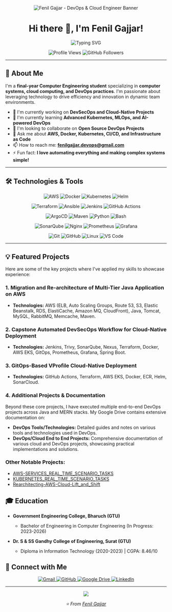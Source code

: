 <p align="center">
  <img src="[github_banner.png](https://www.google.com/url?sa=i&url=https%3A%2F%2Fshalb.com%2Fblog%2Fwhat-is-devops-and-where-is-it-applied%2F&psig=AOvVaw39sxtst2Ln_vtmXdGd1_KD&ust=1754047316884000&source=images&cd=vfe&opi=89978449&ved=0CBIQjRxqFwoTCPCNrMv95o4DFQAAAAAdAAAAABAE)" alt="Fenil Gajjar - DevOps & Cloud Engineer Banner">
</p>

<h1 align="center">Hi there 👋, I'm Fenil Gajjar!</h1>

<p align="center">
  <img src="https://readme-typing-svg.herokuapp.com?font=Fira+Code&pause=1000&color=36BCF7&center=true&vCenter=true&width=435&lines=DevOps+%26+Cloud+Engineer;Final+Year+Computer+Engineering+Student;AWS+%26+Kubernetes+Enthusiast;CI%2FCD+Pipeline+Expert" alt="Typing SVG" />
</p>

<p align="center">
  <img src="https://komarev.com/ghpvc/?username=Fenil-Gajjar&label=Profile%20views&color=0e75b6&style=flat" alt="Profile Views" />
  <img src="https://img.shields.io/github/followers/Fenil-Gajjar?label=Followers&style=social" alt="GitHub Followers" />
</p>

---

## 🚀 About Me

I'm a **final-year Computer Engineering student** specializing in **computer systems, cloud computing, and DevOps practices**. I'm passionate about leveraging technology to drive efficiency and innovation in dynamic team environments.

- 🔭 I'm currently working on **DevSecOps and Cloud-Native Projects**
- 🌱 I'm currently learning **Advanced Kubernetes, MLOps, and AI-powered DevOps**
- 👯 I'm looking to collaborate on **Open Source DevOps Projects**
- 💬 Ask me about **AWS, Docker, Kubernetes, CI/CD, and Infrastructure as Code**
- 📫 How to reach me: **fenilgajjar.devops@gmail.com**
- ⚡ Fun fact: **I love automating everything and making complex systems simple!**

---

## 🛠️ Technologies & Tools

<p align="center">
  <img src="https://img.shields.io/badge/AWS-232F3E?style=for-the-badge&logo=amazon-aws&logoColor=white" alt="AWS">
  <img src="https://img.shields.io/badge/Docker-2496ED?style=for-the-badge&logo=docker&logoColor=white" alt="Docker">
  <img src="https://img.shields.io/badge/Kubernetes-326CE5?style=for-the-badge&logo=kubernetes&logoColor=white" alt="Kubernetes">
  <img src="https://img.shields.io/badge/Helm-0F1689?style=for-the-badge&logo=helm&logoColor=white" alt="Helm">
</p>

<p align="center">
  <img src="https://img.shields.io/badge/Terraform-7B42BC?style=for-the-badge&logo=terraform&logoColor=white" alt="Terraform">
  <img src="https://img.shields.io/badge/Ansible-EE0000?style=for-the-badge&logo=ansible&logoColor=white" alt="Ansible">
  <img src="https://img.shields.io/badge/Jenkins-D24939?style=for-the-badge&logo=jenkins&logoColor=white" alt="Jenkins">
  <img src="https://img.shields.io/badge/GitHub%20Actions-2088FF?style=for-the-badge&logo=github-actions&logoColor=white" alt="GitHub Actions">
</p>

<p align="center">
  <img src="https://img.shields.io/badge/ArgoCD-EF7B4D?style=for-the-badge&logo=argo&logoColor=white" alt="ArgoCD">
  <img src="https://img.shields.io/badge/Maven-C71A36?style=for-the-badge&logo=apache-maven&logoColor=white" alt="Maven">
  <img src="https://img.shields.io/badge/Python-3776AB?style=for-the-badge&logo=python&logoColor=white" alt="Python">
  <img src="https://img.shields.io/badge/Bash-4EAA25?style=for-the-badge&logo=gnu-bash&logoColor=white" alt="Bash">
</p>

<p align="center">
  <img src="https://img.shields.io/badge/SonarQube-4E9BDB?style=for-the-badge&logo=sonarqube&logoColor=white" alt="SonarQube">
  <img src="https://img.shields.io/badge/Nginx-009639?style=for-the-badge&logo=nginx&logoColor=white" alt="Nginx">
  <img src="https://img.shields.io/badge/Prometheus-E6522C?style=for-the-badge&logo=prometheus&logoColor=white" alt="Prometheus">
  <img src="https://img.shields.io/badge/Grafana-F46800?style=for-the-badge&logo=grafana&logoColor=white" alt="Grafana">
</p>

<p align="center">
  <img src="https://img.shields.io/badge/Git-F05032?style=for-the-badge&logo=git&logoColor=white" alt="Git">
  <img src="https://img.shields.io/badge/GitHub-181717?style=for-the-badge&logo=github&logoColor=white" alt="GitHub">
  <img src="https://img.shields.io/badge/Linux-FCC624?style=for-the-badge&logo=linux&logoColor=black" alt="Linux">
  <img src="https://img.shields.io/badge/VS%20Code-007ACC?style=for-the-badge&logo=visual-studio-code&logoColor=white" alt="VS Code">
</p>

---
## 💡 Featured Projects

Here are some of the key projects where I've applied my skills to showcase experience:

### 1. Migration and Re-architecture of Multi-Tier Java Application on AWS
*   **Technologies:** AWS (ELB, Auto Scaling Groups, Route 53, S3, Elastic Beanstalk, RDS, ElastiCache, Amazon MQ, CloudFront), Java, Tomcat, MySQL, RabbitMQ, Memcache, Maven.

### 2. Capstone Automated DevSecOps Workflow for Cloud-Native Deployment
*   **Technologies:** Jenkins, Trivy, SonarQube, Nexus, Terraform, Docker, AWS EKS, GitOps, Prometheus, Grafana, Spring Boot.

### 3. GitOps-Based VProfile Cloud-Native Deployment
*   **Technologies:** GitHub Actions, Terraform, AWS EKS, Docker, ECR, Helm, SonarCloud.

### 4. Additional Projects & Documentation
Beyond these core projects, I have executed multiple end-to-end DevOps projects across Java and MERN stacks. My Google Drive contains extensive documentation on:

*   **DevOps Tools/Technologies:** Detailed guides and notes on various tools and technologies used in DevOps.
*   **DevOps/Cloud End to End Projects:** Comprehensive documentation of various cloud and DevOps projects, showcasing practical implementations and solutions.

### Other Notable Projects:

-   [AWS-SERVICES_REAL_TIME_SCENARIO_TASKS](https://github.com/Fenil-Gajjar/AWS-SERVICES_REAL_TIME_SCENARIO_TASKS)
-   [KUBERNETES_REAL_TIME_SCENARIO_TASKS](https://github.com/Fenil-Gajjar/KUBERNETES_REAL_TIME_SCENARIO_TASKS)
-   [Rearchitecting-AWS-Cloud-Lift_and_Shift](https://github.com/Fenil-Gajjar/Rearchitecting-AWS-Cloud-Lift_and_Shift)


## 🎓 Education

-   **Government Engineering College, Bharuch (GTU)**
    -   Bachelor of Engineering in Computer Engineering (In Progress: 2023-2026)

-   **Dr. S & SS Gandhy College of Engineering, Surat (GTU)**
    -   Diploma in Information Technology (2020-2023) | CGPA: 8.46/10


## 🤝 Connect with Me

<p align="center">
  <a href="mailto:fenilgajjar.devops@gmail.com">
    <img src="https://img.shields.io/badge/Gmail-D14836?style=for-the-badge&logo=gmail&logoColor=white" alt="Gmail"/>
  </a>
  <a href="https://github.com/Fenil-Gajjar">
    <img src="https://img.shields.io/badge/GitHub-100000?style=for-the-badge&logo=github&logoColor=white" alt="GitHub"/>
  </a>
  <a href="https://drive.google.com/drive/folders/1Q3xFSLoeoiH38VCsGFYLD5Q3nYHXD0647usp=sharing">
    <img src="https://img.shields.io/badge/Google%20Drive-4285F4?style=for-the-badge&logo=googledrive&logoColor=white" alt="Google Drive"/>
  </a>
<a href="https://www.linkedin.com/in/gec-bharuch-comp-dte-fenilgajjar" target="_blank">
  <img src="https://img.shields.io/badge/LinkedIn-0A66C2?style=for-the-badge&logo=linkedin&logoColor=white" alt="LinkedIn"/>
</a>

</p>

---

<p align="center">
  <img src="https://capsule-render.vercel.app/api?type=waving&color=gradient&height=100&section=footer"/>
</p>

<p align="center">
  <i>⭐️ From <a href="https://github.com/Fenil-Gajjar">Fenil Gajjar</a></i>
</p>

